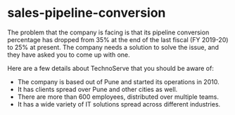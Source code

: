 # sales-pipeline-conversion
The problem that the company is facing is that its pipeline conversion percentage has dropped from 35% at the end of the last fiscal (FY 2019-20) to 25% at present. The company needs a solution to solve the issue, and they have asked you to come up with one.

Here are a few details about TechnoServe that you should be aware of:

- The company is based out of Pune and started its operations in 2010.
- It has clients spread over Pune and other cities as well.
- There are more than 600 employees, distributed over multiple teams.
- It has a wide variety of IT solutions spread across different industries.
